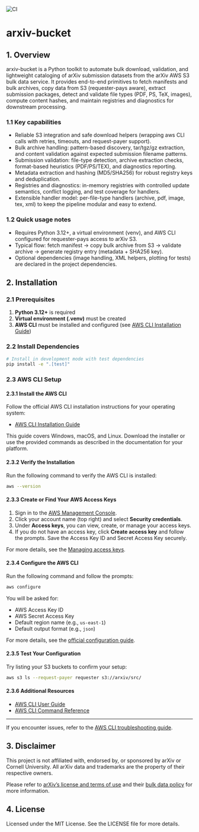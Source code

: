 ![CI](https://github.com/gradhouse/arxiv-bucket/actions/workflows/ci.yml/badge.svg)

# arxiv-bucket

## 1. Overview

arxiv-bucket is a Python toolkit to automate bulk download, validation, and lightweight cataloging of arXiv submission datasets from the arXiv AWS S3 bulk data service. It provides end-to-end primitives to fetch manifests and bulk archives, copy data from S3 (requester-pays aware), extract submission packages, detect and validate file types (PDF, PS, TeX, images), compute content hashes, and maintain registries and diagnostics for downstream processing.

### 1.1 Key capabilities
- Reliable S3 integration and safe download helpers (wrapping aws CLI calls with retries, timeouts, and request-payer support).
- Bulk archive handling: pattern-based discovery, tar/tgz/gz extraction, and content validation against expected submission filename patterns.
- Submission validation: file-type detection, archive extraction checks, format-based heuristics (PDF/PS/TEX), and diagnostics reporting.
- Metadata extraction and hashing (MD5/SHA256) for robust registry keys and deduplication.
- Registries and diagnostics: in-memory registries with controlled update semantics, conflict logging, and test coverage for handlers.
- Extensible handler model: per-file-type handlers (archive, pdf, image, tex, xml) to keep the pipeline modular and easy to extend.

### 1.2 Quick usage notes
- Requires Python 3.12+, a virtual environment (venv), and AWS CLI configured for requester-pays access to arXiv S3.
- Typical flow: fetch manifest → copy bulk archive from S3 → validate archive → generate registry entry (metadata + SHA256 key).
- Optional dependencies (image handling, XML helpers, plotting for tests) are declared in the project dependencies.

## 2. Installation

### 2.1 Prerequisites

1. **Python 3.12+** is required
2. **Virtual environment (.venv)** must be created
2. **AWS CLI** must be installed and configured (see [AWS CLI Installation Guide](https://docs.aws.amazon.com/cli/latest/userguide/getting-started-install.html))

### 2.2 Install Dependencies

```bash
# Install in development mode with test dependencies
pip install -e ".[test]"
```

### 2.3 AWS CLI Setup

#### 2.3.1 Install the AWS CLI

Follow the official AWS CLI installation instructions for your operating system:

- [AWS CLI Installation Guide](https://docs.aws.amazon.com/cli/latest/userguide/getting-started-install.html)

This guide covers Windows, macOS, and Linux. Download the installer or use the provided commands as described in the documentation for your platform.

#### 2.3.2 Verify the Installation

Run the following command to verify the AWS CLI is installed:
```sh
aws --version
```

#### 2.3.3 Create or Find Your AWS Access Keys
1. Sign in to the [AWS Management Console](https://console.aws.amazon.com/).
2. Click your account name (top right) and select **Security credentials**.
3. Under **Access keys**, you can view, create, or manage your access keys.
4. If you do not have an access key, click **Create access key** and follow the prompts. Save the Access Key ID and Secret Access Key securely.

For more details, see the [Managing access keys](https://docs.aws.amazon.com/IAM/latest/UserGuide/id_credentials_access-keys.html).

#### 2.3.4 Configure the AWS CLI

Run the following command and follow the prompts:
```sh
aws configure
```
You will be asked for:
- AWS Access Key ID
- AWS Secret Access Key
- Default region name (e.g., `us-east-1`)
- Default output format (e.g., `json`)

For more details, see the [official configuration guide](https://docs.aws.amazon.com/cli/latest/userguide/cli-configure-quickstart.html).

#### 2.3.5 Test Your Configuration

Try listing your S3 buckets to confirm your setup:
```sh
aws s3 ls --request-payer requester s3://arxiv/src/
```

#### 2.3.6 Additional Resources
- [AWS CLI User Guide](https://docs.aws.amazon.com/cli/latest/userguide/)
- [AWS CLI Command Reference](https://docs.aws.amazon.com/cli/latest/reference/)

---
If you encounter issues, refer to the [AWS CLI troubleshooting guide](https://docs.aws.amazon.com/cli/latest/userguide/cli-configure-troubleshoot.html).


## 3. Disclaimer

This project is not affiliated with, endorsed by, or sponsored by arXiv or Cornell University.
All arXiv data and trademarks are the property of their respective owners.

Please refer to [arXiv’s license and terms of use](https://arxiv.org/help/license)
and their [bulk data policy](https://info.arxiv.org/help/bulk_data_s3.html) for more information.

## 4. License

Licensed under the MIT License. See the LICENSE file for more details.
